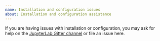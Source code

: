 ```yaml
---
name: Installation and configuration issues
about: Installation and configuration assistance
---
```


If you are having issues with installation or configuration, you may ask for help on the [JupyterLab Gitter channel](https://gitter.im/jupyterlab/jupyterlab) or file an issue here.
